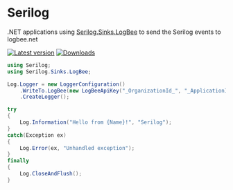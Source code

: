 # Serilog

.NET applications using [Serilog.Sinks.LogBee](https://github.com/catalingavan/serilog-sinks-logbee/tree/main) to send the Serilog events to logbee.net

[![Latest version](https://img.shields.io/nuget/v/Serilog.Sinks.LogBee.svg?style=flat-square&label=Serilog.Sinks.LogBee)](https://www.nuget.org/packages?q=Serilog.Sinks.LogBee) [![Downloads](https://img.shields.io/nuget/dt/Serilog.Sinks.LogBee.svg?style=flat-square&label=Downloads)](https://www.nuget.org/packages?q=Serilog.Sinks.LogBee)

```csharp
using Serilog;
using Serilog.Sinks.LogBee;

Log.Logger = new LoggerConfiguration()
    .WriteTo.LogBee(new LogBeeApiKey("_OrganizationId_", "_ApplicationId_", "https://api.logbee.net"))
    .CreateLogger();

try
{
    Log.Information("Hello from {Name}!", "Serilog");
}
catch(Exception ex)
{
    Log.Error(ex, "Unhandled exception");
}
finally
{
    Log.CloseAndFlush();
}
```
